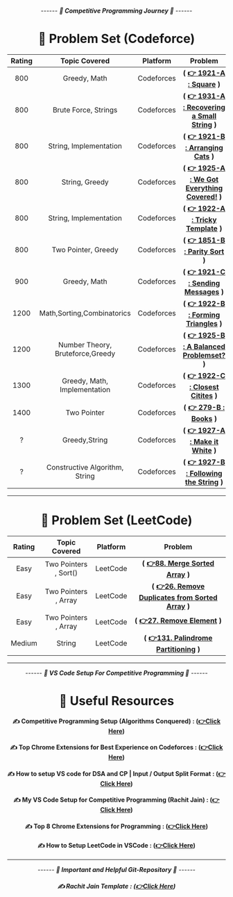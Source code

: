 <div align = "center">

_------ **🧠 Competitive Programming Journey 🧠** ------_

# 🌲 Problem Set (Codeforce)

| **Rating** |        **Topic Covered**         | **Platform** |                                           **Problem**                                           |
| :--------: | :------------------------------: | :----------: | :---------------------------------------------------------------------------------------------: |
|    800     |           Greedy, Math           |  Codeforces  |           **( [👉 1921-A : Square](https://codeforces.com/contest/1921/problem/A) )**           |
|    800     |       Brute Force, Strings       |  Codeforces  | **( [👉 1931-A : Recovering a Small String](https://codeforces.com/contest/1931/problem/A) )**  |
|    800     |      String, Implementation      |  Codeforces  |       **( [👉 1921-B : Arranging Cats](https://codeforces.com/contest/1921/problem/B) )**       |
|    800     |          String, Greedy          |  Codeforces  | **( [👉 1925-A : We Got Everything Covered!](https://codeforces.com/contest/1925/problem/A) )** |
|    800     |      String, Implementation      |  Codeforces  |      **( [👉 1922-A : Tricky Template](https://codeforces.com/contest/1922/problem/A) )**       |
|    800     |       Two Pointer, Greedy        |  Codeforces  |       **( [👉 1851-B : Parity Sort](https://codeforces.com/problemset/problem/1851/B) )**       |
|    900     |           Greedy, Math           |  Codeforces  |      **( [👉 1921-C : Sending Messages](https://codeforces.com/contest/1921/problem/C) )**      |
|    1200    |    Math,Sorting,Combinatorics    |  Codeforces  |     **( [👉 1922-B : Forming Triangles](https://codeforces.com/contest/1922/problem/B) )**      |
|    1200    | Number Theory, Bruteforce,Greedy |  Codeforces  |   **( [👉 1925-B : A Balanced Problemset?](https://codeforces.com/contest/1925/problem/B) )**   |
|    1300    |   Greedy, Math, Implementation   |  Codeforces  |      **( [👉 1922-C : Closest Citites](https://codeforces.com/contest/1922/problem/C) )**       |
|    1400    |           Two Pointer            |  Codeforces  |           **( [👉 279-B : Books](https://codeforces.com/problemset/problem/279/B) )**           |
|     ?      |          Greedy,String           |  Codeforces  |       **( [👉 1927-A : Make it White](https://codeforces.com/contest/1927/problem/A) )**        |
|     ?      |  Constructive Algorithm, String  |  Codeforces  |    **( [👉 1927-B : Following the String](https://codeforces.com/contest/1927/problem/B) )**    |

<hr>

# 🌲 Problem Set (LeetCode)

| **Rating** |   **Topic Covered**   | **Platform** |                                                                                    **Problem**                                                                                    |
| :--------: | :-------------------: | :----------: | :-------------------------------------------------------------------------------------------------------------------------------------------------------------------------------: |
|    Easy    | Two Pointers , Sort() |   LeetCode   |                  **( [👉88. Merge Sorted Array](https://leetcode.com/problems/merge-sorted-array/description/?envType=study-plan-v2&envId=top-interview-150) )**                  |
|    Easy    | Two Pointers , Array  |   LeetCode   | **( [👉26. Remove Duplicates from Sorted Array](https://leetcode.com/problems/remove-duplicates-from-sorted-array/description/?envType=study-plan-v2&envId=top-interview-150) )** |
|    Easy    | Two Pointers , Array  |   LeetCode   |                      **( [👉27. Remove Element](https://leetcode.com/problems/remove-element/description/?envType=study-plan-v2&envId=top-interview-150) )**                      |
|   Medium   |        String         |   LeetCode   |                                   **( [👉131. Palindrome Partitioning](https://leetcode.com/problems/palindrome-partitioning/description/) )**                                    |

</div>

<div align = "center">

<hr>

_------ **🧠 VS Code Setup For Competitive Programming 🧠** ------_

# 🌲 Useful Resources

#### ✍️ Competitive Programming Setup (Algorithms Conquered) : **([👉Click Here](https://www.youtube.com/watch?v=ehVuc1Rfifc))**

#### ✍️ Top Chrome Extensions for Best Experience on Codeforces : **([👉Click Here](https://www.youtube.com/watch?v=nVWvsvG1oCs))**

#### ✍️ How to setup VS code for DSA and CP | Input / Output Split Format : **([👉Click Here](https://youtu.be/h3uDCJ5mvgw?si=8zKc42-UvJqdT90u))**

#### ✍️ My VS Code Setup for Competitive Programming (Rachit Jain) : **([👉Click Here](https://youtu.be/Y-_3rXgrRAY?si=FKEuelSk4ehbg6wV))**

#### ✍️ Top 8 Chrome Extensions for Programming : **([👉Click Here](https://youtu.be/t-d9CwPV--A?si=gZJQnBaVlwdI6otx))**

#### ✍️ How to Setup LeetCode in VSCode : **([👉Click Here](https://youtu.be/GpaXnPHuJUo?si=3N0N2nemQpsin9p4))**

<hr>

_------ **🎥 Important and Helpful Git-Repository 🎥** ------_

##### ✍️ Rachit Jain Template : **([👉Click Here](https://github.com/rachitiitr/CodeforcesContestBot/blob/master/template.cpp))**

</div>
